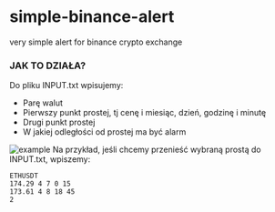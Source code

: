 # simple-binance-alert
very simple alert for binance crypto exchange

### JAK TO DZIAŁA?
Do pliku INPUT.txt wpisujemy:
 - Parę walut
 - Pierwszy punkt prostej, tj cenę i miesiąc, dzień, godzinę i minutę
 - Drugi punkt prostej
 - W jakiej odległości od prostej ma być alarm


![example](https://user-images.githubusercontent.com/53000695/78778318-620afb00-799b-11ea-846e-37eea2fd5a25.PNG)
Na przykład, jeśli chcemy przenieść wybraną prostą do INPUT.txt, wpiszemy:
```
ETHUSDT
174.29 4 7 0 15
173.61 4 8 18 45
2
```

